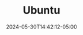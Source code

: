 ---
weight: 999
title: "Ubuntu"
description: "A collection of Ubuntu Linux related documentation and notes."
icon: "article"
date: "2024-05-30T14:42:12-05:00"
lastmod: "2024-05-30T14:42:12-05:00"
draft: false
toc: true
---